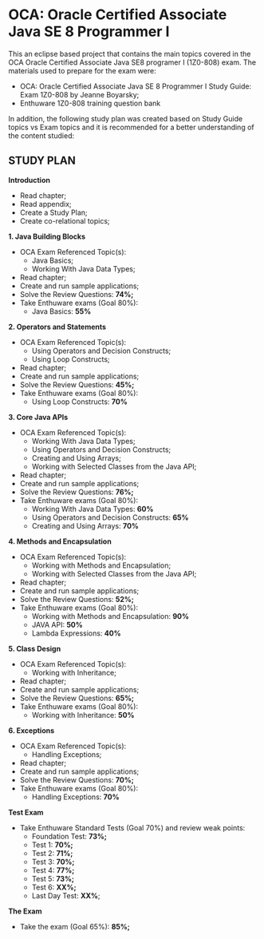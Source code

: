 OCA: Oracle Certified Associate Java SE 8 Programmer I
======================================================

This an eclipse based project that contains the main topics covered in the OCA Oracle Certified Associate Java SE8 programer I (1Z0-808) exam. The materials used to prepare for the exam were:

 - OCA: Oracle Certified Associate Java SE 8 Programmer I Study Guide: Exam 1Z0-808 by Jeanne Boyarsky;
 - Enthuware 1Z0-808 training question bank

In addition, the following study plan was created based on Study Guide topics vs Exam topics and it is recommended for a better understanding of the content studied:

STUDY PLAN
----------

**Introduction**

 - Read chapter;
 - Read appendix;
 - Create a Study Plan;
 - Create co-relational topics;

**1. Java Building Blocks**

 - OCA Exam Referenced Topic(s):
	 - Java Basics;
	 - Working With Java Data Types;
 - Read chapter;
 - Create and run sample applications;
 - Solve the Review Questions: **74%;**
 - Take Enthuware exams (Goal 80%):
	 - Java Basics: **55%**

**2. Operators and Statements**

 - OCA Exam Referenced Topic(s):
	 - Using Operators and Decision Constructs;
	 - Using Loop Constructs;
 - Read chapter;
 - Create and run sample applications;
 - Solve the Review Questions: **45%;**
 - Take Enthuware exams (Goal 80%):
	 - Using Loop Constructs: **70%**

**3. Core Java APIs**

 - OCA Exam Referenced Topic(s):
	 - Working With Java Data Types;
	 - Using Operators and Decision Constructs;
	 - Creating and Using Arrays;
	 - Working with Selected Classes from the Java API;
 - Read chapter;
 - Create and run sample applications;
 - Solve the Review Questions: **76%;**
 - Take Enthuware exams (Goal 80%):
	 - Working With Java Data Types: **60%**
	 - Using Operators and Decision Constructs: **65%**
	 - Creating and Using Arrays: **70%**

**4. Methods and Encapsulation**

 - OCA Exam Referenced Topic(s):
	 - Working with Methods and Encapsulation;
	 - Working with Selected Classes from the Java API;
 - Read chapter;
 - Create and run sample applications;
 - Solve the Review Questions: **52%;**
 - Take Enthuware exams (Goal 80%):
	 - Working with Methods and Encapsulation: **90%**
	 - JAVA API: **50%**
	 - Lambda Expressions: **40%**

**5. Class Design**

 - OCA Exam Referenced Topic(s):
	 - Working with Inheritance;
 - Read chapter;
 - Create and run sample applications;
 - Solve the Review Questions: **65%;**
 - Take Enthuware exams (Goal 80%):
	 - Working with Inheritance: **50%**

**6. Exceptions**

 - OCA Exam Referenced Topic(s):
	 - Handling Exceptions;
 - Read chapter;
 - Create and run sample applications;
 - Solve the Review Questions: **70%;**
 - Take Enthuware exams (Goal 80%):
	 - Handling Exceptions: **70%**

**Test Exam**

 - Take Enthuware Standard Tests (Goal 70%) and review weak points:
	 - Foundation Test: **73%;**
	 - Test 1: **70%;**
	 - Test 2: **71%;**
	 - Test 3: **70%;**
	 - Test 4: **77%;**
	 - Test 5: **73%;**
	 - Test 6: **XX%;**
	 - Last Day Test: **XX%**;

**The Exam**

 - Take the exam (Goal 65%): **85%;**
